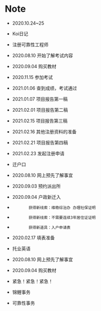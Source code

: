 # Note

- 2020.10.24~25
- Koi日记

- 注册可靠性工程师
- 2020.08.10 开始了解考试内容
- 2020.09.04 购买教材
- 2020.11.15 参加考试
- 2021.01.06 查到成绩，考试通过
- 2021.01.07 项目报告第一稿
- 2021.02.01 项目报告第二稿
- 2021.02.15 项目报告第三稿
- 2021.02.16 其他注册资料的准备
- 2021.02.21 项目报告第四稿
- 2021.02.23 发起注册申请

- 迁户口
- 2020.08.10 网上预先了解事宜
- 2020.09.03 预约派出所
- 2020.09.04 户政新迁入
-            获得新线索：维稳综治办 办理社保证明
-            获得新线索：不需要连续3年居住证证明
-            获得新道具：入户申请表
- 2020.02.17 填表准备

- 托业英语
- 2020.08.10 网上预先了解事宜
- 2020.09.04 购买教材

- 紧急！紧急！紧急！
- 锦鲤事务
- 可靠性事务
